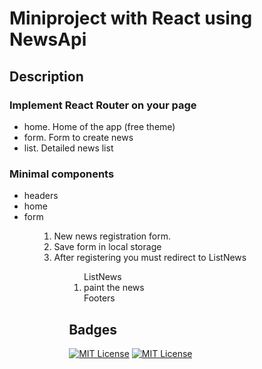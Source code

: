 <h1>Miniproject with React using NewsApi</h1>
<h2>Description</h2>

<h3>Implement React Router on your page</h3>
 <ul> <li>home. Home of the app (free theme)</li>
  <li>form. Form to create news</li>
   <li>list. Detailed news list</li></ul>

  <h3>Minimal components</h3>
<ul><li>headers</li>
  <li>home</li>
  <li>form</li><ul>

  <ol><li>New news registration form.</li>
  <li>Save form in local storage</li>
  <li>After registering you must redirect to ListNews</li><ol>
    <ol>ListNews
      <li>paint the news</li>
      Footers</ol>

## Badges



[![MIT License](https://img.shields.io/badge/React-JS-green.svg)](https://legacy.reactjs.org/docs/getting-started.html)
[![MIT License](https://img.shields.io/badge/SASS-pink.svg)](https://sass-lang.com//)

    
 
